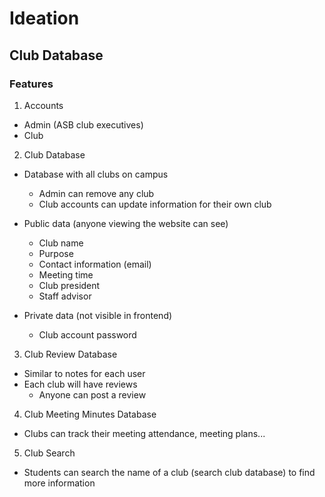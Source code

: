 # Ideation
## Club Database
### Features
1. Accounts
  - Admin (ASB club executives)
  - Club
2. Club Database
  - Database with all clubs on campus
    - Admin can remove any club
    - Club accounts can update information for their own club
    
  - Public data (anyone viewing the website can see)
     - Club name
     - Purpose
     - Contact information (email)
     - Meeting time
     - Club president
     - Staff advisor

  - Private data (not visible in frontend)
     - Club account password
3. Club Review Database
  - Similar to notes for each user   
  - Each club will have reviews
    - Anyone can post a review  
4. Club Meeting Minutes Database 
  - Clubs can track their meeting attendance, meeting plans...
5. Club Search
  - Students can search the name of a club (search club database) to find more information     

